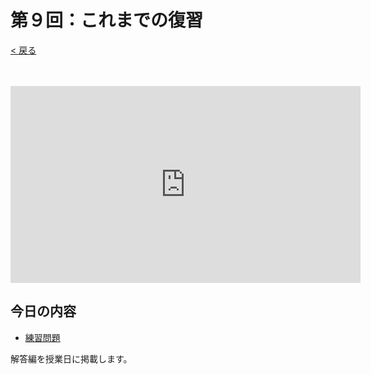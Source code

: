 # 第９回：これまでの復習

[< 戻る](../)

　

<iframe width="560" height="315" src="https://www.youtube.com/embed/7hcczTHwalg?rel=0" title="YouTube video player" frameborder="0" allow="accelerometer; autoplay; clipboard-write; encrypted-media; gyroscope; picture-in-picture" allowfullscreen></iframe>

## 今日の内容

- [練習問題](rensyu/)

解答編を授業日に掲載します。


